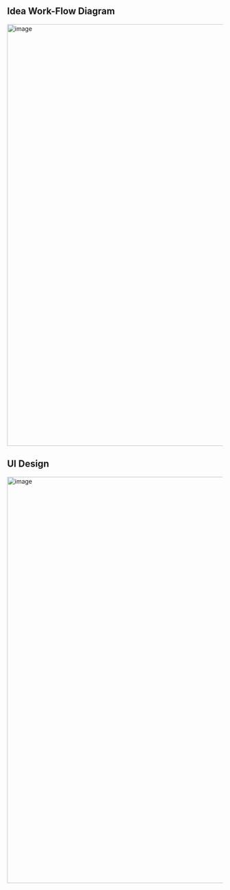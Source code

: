 ## Idea Work-Flow Diagram
<img width="985" alt="image" src="https://github.com/user-attachments/assets/3fc337f5-688c-4cfd-bfd4-749fb0aaea0a">

## UI Design
<img width="949" alt="image" src="https://github.com/user-attachments/assets/7a2ee5e2-6b51-4fe7-badb-7e9e318b975c">
